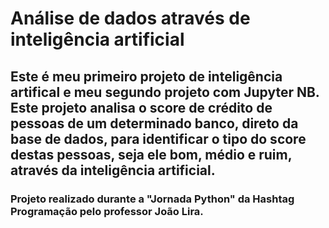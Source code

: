 # Análise de dados através de inteligência artificial

## Este é meu primeiro projeto de inteligência artifical e meu segundo projeto com Jupyter NB. Este projeto analisa o score de crédito de pessoas de um determinado banco, direto da base de dados, para identificar o tipo do score destas pessoas, seja ele bom, médio e ruim, através da inteligência artificial.

### Projeto realizado durante a "Jornada Python" da Hashtag Programação pelo professor João Lira.